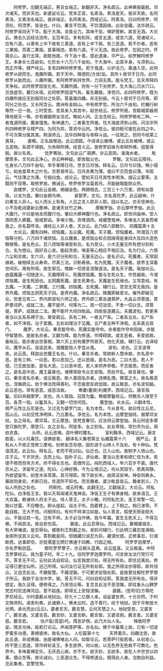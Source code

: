 <!-- { "loadSidebar": true } -->
　　阿修罗。旧翻无端正。男丑女端正。新翻非天。净名疏云。此神果报最胜。邻次诸天。而非天也。新婆娑论云。梵本正音。名素洛。素洛是天。彼非天故。名阿素洛。又素洛名端正。彼非端正。名阿素洛。西域记云。阿素洛。旧曰阿修罗。阿须伦。阿须罗。皆讹也。什曰。秦言不饮酒。不饮酒因缘。出杂宝藏。法华疏云。阿修罗采四天下华。酝于大海。龙鱼业力。其味不变。嗔妒誓断。故言无酒。大论云。佛去久远经法流传。五百年后。多有别异。或言五道。或言六道。观诸经义。应有六道。以善有上中下故有三善道。恶有上中下故。有三恶道。若不尔者。恶有三果报。而善二果报。是事相违。若有六道。于义无违。故此修罗。在因之时。怀猜忌心。虽行五常。欲胜他故。作下品十善。感此道身。华严云。如罗睺阿修罗王。本身长七百由旬。化形长十六万八千由旬。于大海中。出其半身。与须弥山。而正齐等。楞严经云。复有四种阿修罗类。若于鬼道。以护法力。乘通入空。此阿修罗从卵而生。鬼趣所摄。若于天中。降德贬(方敛)坠。其所卜居邻于日月。此阿修罗从胎而出。人趣所摄。有阿修罗执持世界。力洞无畏。能与梵王。及天帝释四天争权。此阿修罗因变化有。天趣所摄。则有一分下劣修罗。生大海心沉水穴口。旦游虚空。暮归水宿。此阿修罗因湿气有。畜生趣接。净觉问。此四阿修罗。既为四趣所接应无别报同分之处耶。答虽属四趣。非无别报。今云卜居邻于日月等。即同分之处也。又长阿含云。南洲有金刚山。中有修罗宫。所治六千由旬。栏楯行树等然一日一夜。三时受苦。苦具来入其宫中。起世经云。修罗所居。宫殿城郭器用降地居天一等。亦有婚姻男女法式。略如人间。正法念经云。阿修罗略有二种。一者鬼道所接。魔身饿鬼。有神通力。二者畜生所接。住大海底须弥山侧。问法华所列四种修罗与楞严四。为同为异。答资中云同。净觉云。彼四秖可接在此四之中。不可次第分属其类。荆溪师云。法华四种皆与帝释斗战。一往观之。但同今经第三类耳。
　　婆稚。正名跋稚迦。此云团圆。今误译云被缚。或云五处被缚。或云五恶物。系颈不得脱。为帝释所缚。经音义云。居修罗前锋为帝释所缚。因誓得脱。故以名焉。
　　佉罗骞驮。文句此云广肩胛。亦云恶阴。涌海水者。
　　毗摩质多。文句此云净心。亦云种种疑。即舍脂父也。
　　罗睺。文句此云障持。化身长八万四千由旬。举手掌障日月。世言日月蚀。释名云。日月亏曰蚀。稍小侵亏。如虫食草木之叶也。京房易传云。日月赤黄为薄。或曰不交而食曰薄。韦昭云。气往薄之为薄。亏毁曰食。成论云。譬如天日月其性本明净。烟云尘雾等。五翳则不现等。取修罗故。佛诫云。修罗修罗汝莫吞月。月能破暗能除众热。
　　迦楼罗。文句此云金翅。翅翮金色。两翅相去。三百三十六万里。颈有如意珠。以龙为食。肇曰金翅鸟神。
　　紧那罗。文句。亦名真陀罗。此云疑神。什曰秦言人非人。似人而头上有角。人见之言人耶非人耶。因以名之。亦天伎神也。小不及乾闼婆新云歌神。是诸天丝竹之神。
　　摩睺罗伽。亦云摩呼罗伽。此云大腹行。什曰是地龙而腹行也。肇曰大蟒神腹行也。净名疏云。即世间庙神。受人酒肉悉入蟒腹。毁戒邪谄。多嗔少施。贪嗜酒肉。戒缓堕鬼神。多嗔虫入其身而唼食之。亦名莫呼洛。诸经云人非人者。天台云。此乃结八部数尔。
四魔篇第十五
　　大论云。魔有四种。烦恼魔。五众魔。死魔。天子魔。烦恼魔者。所谓百八烦恼等分别。八万四千诸烦恼。五众魔者。是烦恼业和合因缘得是身四大及四大造色眼根等。是名色众。百八烦恼等诸受和合。名为受众。小大无量无所有想分别和合。名为想众。因好丑心发。能起贪欲。嗔恚等心相应不相应法。名为行众。六情六尘和合故。生六识。是六识分别和合。无量无边心。是名识众。死魔者。无常因缘故。破相续五众寿命。尽离三法。识断寿故。名为死魔。天子魔者。欲界主深着世间乐。用有所得。故生邪见。憎嫉一切贤圣涅槃道法。是名天子魔。瑜伽论云。由蕴魔遍一切随逐义。天魔障碍义。死魔烦恼魔。能与生死众生。作苦器故。今谓烦恼魔。是生死因也。五阴魔死魔。是生死果也。天魔是生死缘也。又骂意经。有五魔。一天魔。二罪魔。三行魔。四恼魔。五死魔。辅行云。苦空无常无我四。是界外魔。烦恼五阴死天子四。是界内魔。净名疏云。降魔即破爱论。摧外即破见论。但爱见有二。界内即波旬六师之徒。界外即二乘及通菩萨。大品云须菩提。菩萨摩诃萨。成就二法。魔不能坏。何等为二。观一切法空。不舍一切众生。须菩提。菩萨。成就此二法。魔不能坏大经四依品。四依驱逐魔云。夫魔波旬。若更来者当以五系系缚于汝。章安疏云。系有二种。一者五尸系。二者系五处。五尸系者。如不净观。治于爱魔。五处如理治于见魔。五尸表五种不净观。五系表五观门。
　　魔罗。大论云。秦言能夺命。死魔实能夺命。余者能作夺命因缘。亦能夺智慧命。是故名杀者。又翻为障。能为修道。作障碍故。或言恶者。多爱欲故。垂裕云。能杀害出世善根。第六天上别有魔罗所居天。他化天接。辅行云。古译经论。魔字从石。自梁武来。谓魔能恼人字宜从鬼。
　　波旬。讹也。正言波卑夜。此云恶。释迦出世魔王名也。什曰。秦言杀者。常欲断人慧命故。亦名恶中恶。恶有三种。一曰恶。若以恶加己。还以恶报。是名为恶。二曰大恶。若人不侵。己无故加害。是名大恶。三曰恶中恶。若人来供养恭敬。不念报恩。而反害之。是名恶中恶。魔王最甚也。诸佛常欲令众生安隐。而反坏乱。故言甚也。肇曰。秦言或名杀者。或云极恶。断人善因名杀者。违佛乱僧。罪莫之大。故名极恶也。涅槃疏云。依于佛法而得善利。不念报恩反欲加毁。故云极恶。亦名波旬踰。此云恶也。常有恶意。成恶法故。
　　鸯寠(瞿庾)利魔罗。西域记云。唐言指鬘。旧曰央掘摩罗。讹也。杀人取指。冠首为鬘。鸯崛摩鬘经云。师教杀人限至于百。各贯一指。以鬘其头。又翻一切世间现。
　　魔登伽。长水云。义翻本性。楞严云性比丘尼是也。又过去为婆罗门女。名为本性。今从昔号。故曰性比丘尼。孤山云。以初见性净明体。乃立嘉名。净觉云。名为本性。出摩登伽经。据摩邓女经。女之母名。摩邓耳。又云摩登。皆梵音奢切。应法师云摩登伽。具云阿徒多摩登只旃陀罗。摩登只。女之总名。阿徒多。女之别名。此女卑贱。常扫市为业。用给衣食。
　　头师。此云恶嗔。迦叶佛时魔名。
　　室利鞠多。西域记云。唐言胜密。以火坑毒饮。请佛欲害。
翻译名义集卷第五
仙趣篇第十六
　　楞严云。复有从人不依正觉修三摩地。别修妄念存想。固形游于山林人不及处。有十种仙。梵语茂泥。此云仙。释名云。老而不死曰仙。仙迁也。迁入山也。故制字人傍山也。庄子云。千岁厌世。去而上仙。抱朴子云。求仙者。要当以忠孝和顺仁信为本。若德不修而但务方术。终不得长生也。高僧传云。纯陀西域人。年六百岁不衰。唐代宗从之。求留年之道。陀曰。心神好静。今为尘境汨之。何从冥寂乎。若离简静。外欲望留年。如登木采芙蓉。其可得耶。陛下欲长年。由简洁安神。神安则寿永。寡欲则身安。术斯已往。贫道所不知也。而言趣者。婆沙毗昙皆云。趣者到义。乃仙人所到之处也。
　　阿斯陀。或云阿夷。此翻无比。又翻端正。大论云。阿私陀仙。白净饭王言。我以天耳闻诸天鬼神说。净饭王生子有佛身相。故来请见。王大欢喜。敕诸侍人将太子出。侍人答王。太子小睡。时阿私陀言。圣王常警一切。施以甘露。不应睡也。即从座起。诣太子所。抱着臂上。上下相之。相已涕零。不能自胜。王大不悦。问相师曰。有何不祥涕泣如是。仙人答言。假使天雨金刚大山。不能动其一毛。岂有不祥。太子必当作佛。我今年暮。富生无色天上。不得见佛。不闻其法。故自悲伤耳。
　　羼提。此云忍辱仙。西域记云。瞢羯厘城东。有大窣堵波。是忍辱仙。被歌利王割截之处。发轸问辅行。引此明三藏忍度满相。金刚所说其义云何。答割截是同。但随藏衍说忍为异。藏谓伏惑。正修事忍。衍谓断惑。达事即空。亦犹儒童见燃灯佛通于四教。行因之相。
　　阿罗罗迦摩罗。亦名罗勒迦蓝。
　　郁陀罗罗摩子。亦云郁头蓝弗。此云猛喜。又云极喜。中阿含罗摩经云。我为童子时。年二十九。往阿罗罗迦摩罗所。问言依汝法行梵行可不。答言无不可。云何此法自知证。仙言我度识处。得无所有处。即住远离处。修证得已更往仙所。述己所得。仙问汝已证无所有处耶。我之所得汝亦得耶。即共领众。又自念此法。不趣智慧。不趣涅槃。宁可更求安隐处耶。是故更往郁陀罗罗摩子所云。我欲于汝法中学。彼。答无不可。问曰自知证耶。答我度无所有处。得非想定。我久证得。便修得之。乃至领众等。复念言此法不至涅槃。即往象头山鞞罗梵志村尼连禅河边。誓不起座。即得无上安隐涅槃。
　　婆薮。(思苟切)方等陀罗尼经云。尔时婆薮从地狱出。将九十二亿罪人来。诣娑婆世界。十方亦然。于时文殊师利。语舍利弗。此诸罪人。佛未出时。造不善行。经于地狱。因于华聚放大光明。承光而出(云云)。婆者言天。薮言慧。云何天慧之人。地狱受苦。又婆言广。薮言通。又婆言高。薮言妙。又婆言断。薮言智。又婆言刚。薮言柔。又婆言慈。薮言悲。
　　佉卢虱(音瑟)吒。隋言驴唇。此乃大仙人名。
　　殊致阿罗娑。隋言光味。般若灯论云。声闻菩萨等。亦名仙。佛于中最尊上故。已有一切波罗蜜多功德。善根彼岸。故名大仙。
人伦篇第十七
　　天界着乐。四趣沈苦。故此五道。非成佛器。由是诸佛唯出人间。如智论云。若菩萨行般若者。从初发心。终不堕三恶道。常作转轮圣王。多生欲界。何以故。以无色界无色故不可教化。色界中。多味着禅定乐。无厌恶心故。亦不生。欲天妙。五欲多。故在人中世世以四事。摄众生等。故论诫曰。三恶道众生。不得修道业。既得此人身。当勉自利益。览此集者。宜警觉焉。
